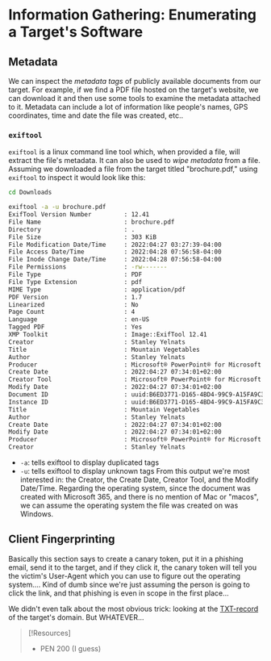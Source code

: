 
# Information Gathering: Enumerating a Target's Software
## Metadata
We can inspect the *metadata tags* of publicly available documents from our target. For example, if we find a PDF file hosted on the target's website, we can download it and then use some tools to examine the metadata attached to it. Metadata can include a lot of information like people's names, GPS coordinates, time and date the file was created, etc..
### `exiftool`
`exiftool` is a linux command line tool which, when provided a file, will extract the file's metadata. It can also be used to *wipe metadata* from a file. Assuming we downloaded a file from the target titled "brochure.pdf," using `exiftool` to inspect it would look like this:
```bash
cd Downloads 

exiftool -a -u brochure.pdf 
ExifTool Version Number         : 12.41
File Name                       : brochure.pdf
Directory                       : .
File Size                       : 303 KiB
File Modification Date/Time     : 2022:04:27 03:27:39-04:00
File Access Date/Time           : 2022:04:28 07:56:58-04:00
File Inode Change Date/Time     : 2022:04:28 07:56:58-04:00
File Permissions                : -rw-------
File Type                       : PDF
File Type Extension             : pdf
MIME Type                       : application/pdf
PDF Version                     : 1.7
Linearized                      : No
Page Count                      : 4
Language                        : en-US
Tagged PDF                      : Yes
XMP Toolkit                     : Image::ExifTool 12.41
Creator                         : Stanley Yelnats
Title                           : Mountain Vegetables
Author                          : Stanley Yelnats
Producer                        : Microsoft® PowerPoint® for Microsoft 365
Create Date                     : 2022:04:27 07:34:01+02:00
Creator Tool                    : Microsoft® PowerPoint® for Microsoft 365
Modify Date                     : 2022:04:27 07:34:01+02:00
Document ID                     : uuid:B6ED3771-D165-4BD4-99C9-A15FA9C3A3CF
Instance ID                     : uuid:B6ED3771-D165-4BD4-99C9-A15FA9C3A3CF
Title                           : Mountain Vegetables
Author                          : Stanley Yelnats
Create Date                     : 2022:04:27 07:34:01+02:00
Modify Date                     : 2022:04:27 07:34:01+02:00
Producer                        : Microsoft® PowerPoint® for Microsoft 365
Creator                         : Stanley Yelnats
```
- `-a`: tells exiftool to display duplicated tags
- `-u`: tells exiftool to display unknown tags
From this output we're most interested in: the Creator, the Create Date, Creator Tool, and the Modify Date/Time. Regarding the operating system, since the document was created with Microsoft 365, and there is no mention of Mac or "macos", we can assume the operating system the file was created on was Windows.
## Client Fingerprinting
Basically this section says to create a canary token, put it in a phishing email, send it to the target, and if they click it, the canary token will tell you the victim's User-Agent which you can use to figure out the operating system.... Kind of dumb since we're just assuming the person is going to click the link, and that phishing is even in scope in the first place...

We didn't even talk about the most obvious trick: looking at the [TXT-record](../../networking/DNS/TXT-record.md) of the target's domain. But WHATEVER...

> [!Resources]
> - PEN 200 (I guess)